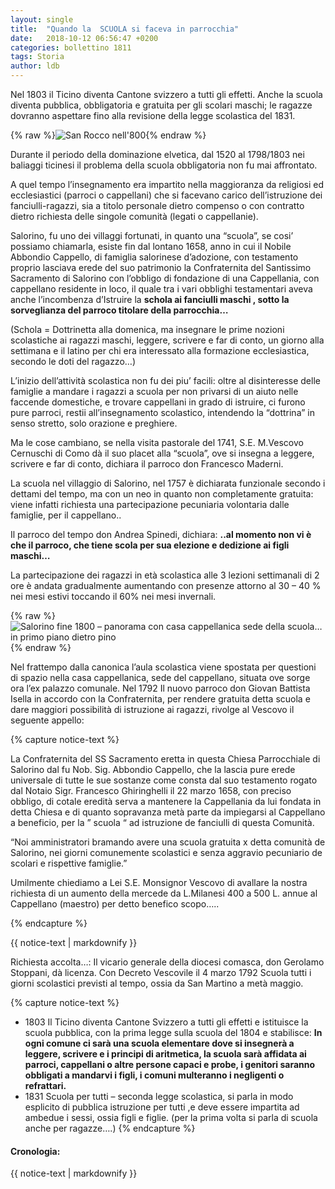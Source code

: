 ```yaml
---
layout: single
title:  "Quando la  SCUOLA si faceva in parrocchia"
date:   2018-10-12 06:56:47 +0200
categories: bollettino 1811
tags: Storia
author: ldb
---
```




Nel 1803 il Ticino diventa Cantone svizzero a tutti gli effetti. Anche la scuola diventa pubblica, obbligatoria e gratuita per gli scolari maschi; le ragazze dovranno aspettare fino alla revisione della legge scolastica del 1831.


{% raw %}<img src="/assets/images/bollettino18/1811_san_rocco_800.jpg" alt="San Rocco nell'800" class="full">{% endraw %}


Durante il periodo della dominazione elvetica, dal 1520 al 1798/1803 nei baliaggi ticinesi il problema della scuola obbligatoria non fu mai affrontato. 

A quel tempo l’insegnamento era impartito nella maggioranza da religiosi ed ecclesiastici (parroci o cappellani) che si facevano carico dell’istruzione dei fanciulli-ragazzi, sia a titolo personale dietro compenso o con contratto dietro richiesta delle singole comunità (legati o cappellanie).

Salorino, fu uno dei villaggi fortunati, in quanto una “scuola”, se cosi’ possiamo chiamarla, esiste fin dal lontano 1658, anno in cui il Nobile Abbondio Cappello, di famiglia salorinese d’adozione, con testamento proprio lasciava erede del suo patrimonio la Confraternita del Santissimo Sacramento di Salorino con l’obbligo di fondazione di una Cappellania, con cappellano  residente in loco, il quale tra i vari obblighi testamentari aveva anche l’incombenza d’Istruire la __schola ai fanciulli maschi , sotto la  sorveglianza del parroco titolare della parrocchia…__

(Schola = Dottrinetta alla domenica, ma insegnare le  prime nozioni scolastiche ai ragazzi maschi, leggere, scrivere e far di conto, un giorno alla settimana e il latino per chi era interessato alla formazione ecclesiastica, secondo le doti del ragazzo…)

L’inizio dell’attività scolastica non fu dei piu’ facili: oltre al disinteresse delle famiglie a mandare i ragazzi a scuola per non privarsi di un aiuto nelle faccende domestiche, e trovare cappellani in grado di istruire, ci furono pure parroci, restii all’insegnamento scolastico, intendendo la “dottrina” in senso stretto, solo orazione e preghiere.
	
Ma le cose cambiano, se nella visita pastorale del 1741, S.E. M.Vescovo Cernuschi di Como dà il suo placet alla “scuola”,   ove si insegna a leggere, scrivere e far di conto, dichiara il parroco don Francesco Maderni. 

La scuola nel villaggio di Salorino, nel 1757 è dichiarata funzionale secondo i dettami del tempo, ma con un neo in quanto non completamente gratuita: viene infatti richiesta una partecipazione  pecuniaria volontaria dalle famiglie, per il cappellano..

Il parroco del tempo don  Andrea Spinedi, dichiara: __..al momento non vi è che il parroco, che tiene scola per sua elezione e dedizione ai figli maschi…__

La partecipazione  dei ragazzi in età scolastica  alle 3 lezioni settimanali di 2 ore è andata  gradualmente aumentando con presenze attorno al 30 – 40 %  nei mesi estivi toccando il 60% nei mesi invernali.

{% raw %}<img src="/assets/images/bollettino18/1811_salorino_800.jpg" alt="Salorino fine 1800 – panorama con casa cappellanica sede della scuola… in primo piano dietro pino" class="full">{% endraw %}


Nel frattempo dalla canonica l’aula scolastica viene spostata per questioni di spazio nella casa cappellanica, sede del cappellano, situata ove sorge ora l’ex palazzo comunale.
Nel 1792 Il nuovo parroco don Giovan Battista Isella in accordo con la Confraternita, per rendere gratuita detta scuola e dare maggiori possibilità di istruzione ai ragazzi, rivolge al Vescovo il seguente appello:



{% capture notice-text %}

La Confraternita del SS Sacramento eretta in questa Chiesa Parrocchiale di Salorino dal fu Nob. Sig. Abbondio Cappello, che la lascia pure erede universale di tutte le sue sostanze come consta dal suo  testamento rogato dal Notaio Sigr. Francesco Ghiringhelli il 22 marzo 1658, con preciso obbligo, di cotale eredità serva a mantenere la Cappellania da lui fondata in detta Chiesa e di quanto sopravanza metà  parte da impiegarsi al Cappellano a beneficio, per la ” scuola “ ad istruzione de fanciulli di questa Comunità.

“Noi amministratori bramando avere una scuola gratuita x detta comunità de Salorino, nei giorni comunemente scolastici e senza aggravio pecuniario de scolari e rispettive famiglie.”

Umilmente chiediamo a  Lei S.E. Monsignor Vescovo di avallare la nostra richiesta di un aumento della mercede da L.Milanesi 400 a 500 L. annue al Cappellano (maestro) per detto benefico scopo…..

{% endcapture %}

<div class="notice--primary">
  {{ notice-text | markdownify }}
</div>



Richiesta accolta…: Il vicario generale della diocesi comasca, don Gerolamo Stoppani, dà licenza.
Con Decreto Vescovile il 4 marzo 1792
Scuola tutti i giorni scolastici previsti al tempo, ossia da San Martino a metà maggio.




{% capture notice-text %}
* 1803 Il Ticino diventa Cantone Svizzero a tutti gli effetti e istituisce la scuola pubblica, con la prima legge sulla scuola  del 1804 e stabilisce:
__In ogni comune ci sarà una scuola elementare dove si insegnerà  a  leggere, scrivere e i principi di aritmetica, la scuola sarà affidata ai parroci, cappellani o altre persone capaci e probe, i genitori saranno obbligati a mandarvi i figli, i comuni multeranno i negligenti o refrattari.__
* 1831 Scuola per tutti – seconda legge scolastica, si parla in modo esplicito di pubblica istruzione per tutti ,e deve essere impartita ad ambedue i sessi, ossia figli e figlie. (per la prima volta si parla di scuola anche per ragazze….)
{% endcapture %}

<div class="notice--info">
  <h4>Cronologia:</h4>
  {{ notice-text | markdownify }}
</div>



                                         

